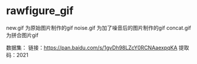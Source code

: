 # rawfigure_gif
new.gif 为原始图片制作的gif
noise.gif 为加了噪音后的图片制作的gif
concat.gif 为拼合图片gif

数据集：
链接：https://pan.baidu.com/s/1gvDh98LZcY0RCNAaexpqKA 
提取码：2021
